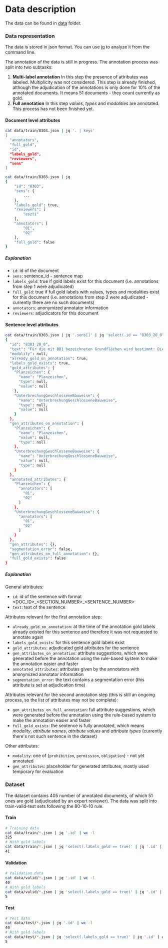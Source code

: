 # Data description

The data can be found in [data](./data) folder.

### Data representation

The data is stored in json format. You can use [jq](https://stedolan.github.io/jq/manual/) to analyze it from the command line. 

The annotation of the data is still in progress. The annotation process was split into two subtasks:
1. **Multi-label annotation**
In this step the presence of attributes was labeled. Multiplicity was not considered. This step is already finished, although the adjudication of the annotations is only done for 10% of the annotated documents. It means 51 documents - they count currently as gold.
1. **Full annotation**
In this step *values*, *types* and *modalities* are annotated. This process has not been finished yet.

#### Document level attributes

```bash
cat data/train/8303.json | jq '. | keys'
[
  "annotators",
  "full_gold",
  "id",
  "labels_gold",
  "reviewers",
  "sens"
]
```

```bash
cat data/train/8303.json | jq
{
    "id": "8303",
    "sens": {
        ...
    },
    "labels_gold": true,
    "reviewers": [
        "eszti"
    ],
    "annotators": [
        "01",
        "02"
    ],
    "full_gold": false
}

```

##### Explanation

- `id`: id of the document
- `sens`: sentence_id - sentence map
- `labels_gold`: true if gold labels exist for this document (i.e. annotations from step 1 were adjudicated)
- `full_gold`: true if full gold labels with values, types and modalities exist for this document (i.e. annotations from step 2 were adjudicated - currently there are no such documents)
- `annotators`: anonymized annotator information
- `reviewers`: adjudicators for this document 

#### Sentence level attributes

```bash
cat data/train/8303.json | jq '.sens[]' | jq 'select(.id == "8303_20_0")'
{
  "id": "8303_20_0",
  "text": "Für die mit BB1 bezeichneten Grundflächen wird bestimmt: Die Unterbrechung der geschlossenen Bauweise ist zulässig.",
  "modality": null,
  "already_gold_on_annotation": true,
  "labels_gold_exists": true,
  "gold_attributes": {
    "Planzeichen": {
      "name": "Planzeichen",
      "type": null,
      "value": null
    },
    "UnterbrechungGeschlosseneBauweise": {
      "name": "UnterbrechungGeschlosseneBauweise",
      "type": null,
      "value": null
    }
  },
  "gen_attributes_on_annotation": {
    "Planzeichen": {
      "name": "Planzeichen",
      "value": null,
      "type": null
    },
    "UnterbrechungGeschlosseneBauweise": {
      "name": "UnterbrechungGeschlosseneBauweise",
      "value": null,
      "type": null
    }
  },
  "annotated_attributes": {
    "Planzeichen": {
      "annotators": [
        "01",
        "02"
      ]
    },
    "UnterbrechungGeschlosseneBauweise": {
      "annotators": [
        "01",
        "02"
      ]
    }
  },
  "gen_attributes": {},
  "segmentation_error": false,
  "gen_attributes_on_full_annotation": {},
  "full_gold_exists": false
}

```

##### Explanation

General attributes:

- `id`: id of the sentence with format <DOC_ID>\_<SECTION_NUMBER>\_\<SENTENCE_NUMBER>
- `text`: text of the sentence

Attributes relevant for the first annotation step:

- `already_gold_on_annotation`: at the time of the annotation gold labels already existed for this sentence and therefore it was not requested to annotate again
- `labels_gold_exists`: for this sentence gold labels exist
- `gold_attributes`: adjudicated gold attributes for the sentence
- `gen_attributes_on_annotation`: attribute suggestions, which were generated before the annotation using the rule-based system to make the annotation easier and faster
- `annotated_attributes`: attributes given by the annotators with anonymized annotator information
- `segmentation_error`: the text contains a segmentation error (this attribute is set at adjudication time)

Attributes relevant for the second annotation step (this is still an ongoing process, so the list of attributes may not be complete):

- `gen_attributes_on_full_annotation`: full attribute suggestions, which were generated before the annotation using the rule-based system to make the annotation easier and faster
- `full_gold_exists`: the sentence is fully annotated, which means *modality*, *attribute names*, *attribute values* and *attribute types* (currently there's not such sentence in the dataset)

Other attributes:

- `modality`: one of {`prohibition`, `permission`, `obligation`} - not yet annotated
- `gen_attributes`: placeholder for generated attributes, mostly used temporary for evaluation

### Dataset

The dataset contains 405 number of annotated documents, of which 51 ones are gold (adjudicated by an expert reviewer). The data was split into train-valid-test sets following the 80-10-10 rule.

#### Train

```bash
# Training data
cat data/train/*.json | jq '.id' | wc -l
325
# With gold labels
cat data/train/*.json | jq 'select(.labels_gold == true)' | jq '.id' | wc -l
41
```

#### Validation

```bash
# Validation data
cat data/valid/*.json | jq '.id' | wc -l
40
# With gold labels
cat data/valid/*.json | jq 'select(.labels_gold == true)' | jq '.id' | wc -l
5
```

#### Test

```bash
# Test data
cat data/test/*.json | jq '.id' | wc -l
40
# With gold labels
cat data/test/*.json | jq 'select(.labels_gold == true)' | jq '.id' | wc -l
5
```